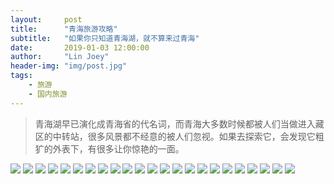 ```yaml
---
layout:     post
title:      "青海旅游攻略"
subtitle:   "如果你只知道青海湖，就不算来过青海"
date:       2019-01-03 12:00:00
author:     "Lin Joey"
header-img: "img/post.jpg"
tags:
    - 旅游
    - 国内旅游
---
```


>青海湖早已演化成青海省的代名词，而青海大多数时候都被人们当做进入藏区的中转站，很多风景都不经意的被人们忽视。如果去探索它，会发现它粗犷的外表下，有很多让你惊艳的一面。

![](https://linjoey-image.oss-cn-beijing.aliyuncs.com/我是驴友-青海_页面_01.jpg)
![](https://linjoey-image.oss-cn-beijing.aliyuncs.com/我是驴友-青海_页面_02.jpg)
![](https://linjoey-image.oss-cn-beijing.aliyuncs.com/我是驴友-青海_页面_03.jpg)
![](https://linjoey-image.oss-cn-beijing.aliyuncs.com/我是驴友-青海_页面_04.jpg)
![](https://linjoey-image.oss-cn-beijing.aliyuncs.com/我是驴友-青海_页面_05.jpg)
![](https://linjoey-image.oss-cn-beijing.aliyuncs.com/我是驴友-青海_页面_06.jpg)
![](https://linjoey-image.oss-cn-beijing.aliyuncs.com/我是驴友-青海_页面_07.jpg)
![](https://linjoey-image.oss-cn-beijing.aliyuncs.com/我是驴友-青海_页面_08.jpg)
![](https://linjoey-image.oss-cn-beijing.aliyuncs.com/我是驴友-青海_页面_09.jpg)
![](https://linjoey-image.oss-cn-beijing.aliyuncs.com/我是驴友-青海_页面_10.jpg)
![](https://linjoey-image.oss-cn-beijing.aliyuncs.com/我是驴友-青海_页面_11.jpg)
![](https://linjoey-image.oss-cn-beijing.aliyuncs.com/我是驴友-青海_页面_12.jpg)
![](https://linjoey-image.oss-cn-beijing.aliyuncs.com/我是驴友-青海_页面_13.jpg)
![](https://linjoey-image.oss-cn-beijing.aliyuncs.com/我是驴友-青海_页面_14.jpg)
![](https://linjoey-image.oss-cn-beijing.aliyuncs.com/我是驴友-青海_页面_15.jpg)
![](https://linjoey-image.oss-cn-beijing.aliyuncs.com/我是驴友-青海_页面_16.jpg)
![](https://linjoey-image.oss-cn-beijing.aliyuncs.com/我是驴友-青海_页面_17.jpg)
![](https://linjoey-image.oss-cn-beijing.aliyuncs.com/我是驴友-青海_页面_18.jpg)
![](https://linjoey-image.oss-cn-beijing.aliyuncs.com/我是驴友-青海_页面_19.jpg)
![](https://linjoey-image.oss-cn-beijing.aliyuncs.com/我是驴友-青海_页面_20.jpg)
![](https://linjoey-image.oss-cn-beijing.aliyuncs.com/我是驴友-青海_页面_21.jpg)
![](https://linjoey-image.oss-cn-beijing.aliyuncs.com/我是驴友-青海_页面_22.jpg)
![](https://linjoey-image.oss-cn-beijing.aliyuncs.com/我是驴友-青海_页面_23.jpg)
